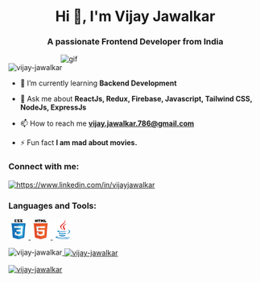 <h1 align="center">Hi 👋, I'm Vijay Jawalkar</h1>
<h3 align="center">A passionate Frontend Developer from India</h3>

<img src = "https://camo.githubusercontent.com/f2caaa36dca1a4a7ecd1332d7f3a69c37238caaaedc530e2612cc28b0ed3cf5e/68747470733a2f2f7777772e76656e756578706c6f7265722e636f6d2e73672f75706c6f6164732f576f726b696e67253230696e25323070726f6772657373732e676966" alt = "gif" align = "right" width = 400>

<p align="left"> <img src="https://komarev.com/ghpvc/?username=vijay-jawalkar&label=Profile%20views&color=0e75b6&style=flat" alt="vijay-jawalkar" /> </p>

- 🌱 I’m currently learning **Backend Development**

- 💬 Ask me about **ReactJs, Redux, Firebase, Javascript, Tailwind CSS, NodeJs, ExpressJs**

- 📫 How to reach me **vijay.jawalkar.786@gmail.com**

- ⚡ Fun fact **I am mad about movies.**

<h3 align="left">Connect with me:</h3>
<p align="left">
<a href="https://linkedin.com/in/https://www.linkedin.com/in/vijayjawalkar" target="blank"><img align="center" src="https://raw.githubusercontent.com/rahuldkjain/github-profile-readme-generator/master/src/images/icons/Social/linked-in-alt.svg" alt="https://www.linkedin.com/in/vijayjawalkar" height="30" width="40" /></a>
</p>

<h3 align="left">Languages and Tools:</h3>
<p align="left"> <a href="https://www.w3schools.com/css/" target="_blank" rel="noreferrer"> <img src="https://raw.githubusercontent.com/devicons/devicon/master/icons/css3/css3-original-wordmark.svg" alt="ReactJs" width="40" height="40"/> </a> <a href="https://www.w3.org/html/" target="_blank" rel="noreferrer"> <img src="https://raw.githubusercontent.com/devicons/devicon/master/icons/html5/html5-original-wordmark.svg" alt="Redux" width="40" height="40"/> </a> <a href="https://www.java.com" target="_blank" rel="noreferrer"> <img src="https://raw.githubusercontent.com/devicons/devicon/master/icons/java/java-original.svg" alt="Firebase" width="40" height="40"/>  </p>

<p><img align="left" src="https://github-readme-stats.vercel.app/api/top-langs?username=vijay-jawalkar&show_icons=true&locale=en&layout=compact" alt="vijay-jawalkar" /></p>

<p>&nbsp;<img align="center" src="https://github-readme-stats.vercel.app/api?username=vijay-jawalkar&show_icons=true&locale=en" alt="vijay-jawalkar" /></p>

<p><img align="center" src="https://github-readme-streak-stats.herokuapp.com/?user=vijay-jawalkar&" alt="vijay-jawalkar" /></p>
